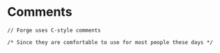 # Comments

```
// Forge uses C-style comments

/* Since they are comfortable to use for most people these days */
```
